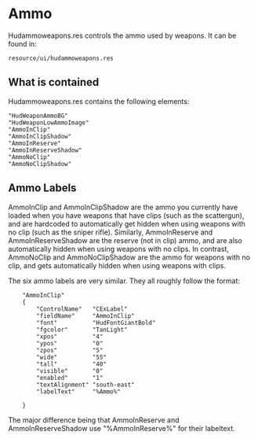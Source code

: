 # Ammo

Hudammoweapons.res controls the ammo used by weapons. It can be found in:
```
resource/ui/hudammoweapons.res
```

## What is contained

Hudammoweapons.res contains the following elements:
```
"HudWeaponAmmoBG"
"HudWeaponLowAmmoImage"
"AmmoInClip"
"AmmoInClipShadow"
"AmmoInReserve"
"AmmoInReserveShadow"
"AmmoNoClip"
"AmmoNoClipShadow"
```

## Ammo Labels

AmmoInClip and AmmoInClipShadow are the ammo you currently have loaded when you have weapons that have clips (such as the scattergun), and are hardcoded to automatically get hidden when using weapons with no clip (such as the sniper rifle). Similarly, AmmoInReserve and AmmoInReserveShadow are the reserve (not in clip) ammo, and are also automatically hidden when using weapons with no clips. In contrast, AmmoNoClip and AmmoNoClipShadow are the ammo for weapons with no clip, and gets automatically hidden when using weapons with clips.

The six ammo labels are very similar. They all roughly follow the format:
```
	"AmmoInClip"
	{
		"ControlName"	"CExLabel"
		"fieldName"		"AmmoInClip"
		"font"			"HudFontGiantBold"
		"fgcolor"		"TanLight"
		"xpos"			"4"
		"ypos"			"0"
		"zpos"			"5"
		"wide"			"55"
		"tall"			"40"
		"visible"		"0"
		"enabled"		"1"
		"textAlignment"	"south-east"	
		"labelText"		"%Ammo%"
		
	}
```
The major difference being that AmmoInReserve and AmmoInReserveShadow use "%AmmoInReserve%" for their labeltext.